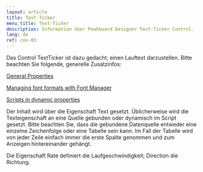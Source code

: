 ```yaml
---
layout: article
title: Text-Ticker
menu_title: Text-Ticker
description: Information über Peakboard Designer Text-Ticker Control.
lang: de
ref: con-03
---
```

Das Control TextTicker ist dazu gedacht, einen Lauftext darzustellen. Bitte beachten Sie folgende, generelle Zusatzinfos:

[General Properties]()

[Managing font formats with Font Manager]()

[Scripts in dynamic properties]()

Der Inhalt wird über die Eigenschaft Text gesetzt. Üblicherweise wird die Texteigenschaft an eine Quelle gebunden oder dynamisch im Script gesetzt. Bitte beachten Sie, dass die gebundene Datenquelle entweder eine einzelne Zeichenfolge oder eine Tabelle sein kann. Im Fall der Tabelle wird von jeder Zeile einfach immer die erste Spalte genommen und zum Anzeigen hintereinander gehängt.

Die Eigenschaft Rate definiert die Laufgeschwindigkeit; Direction die Richtung.

